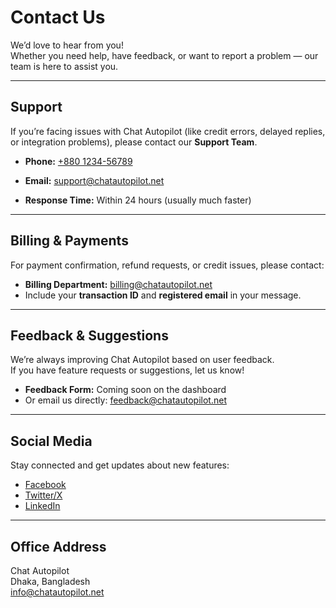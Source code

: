 
# Contact Us

We’d love to hear from you!  
Whether you need help, have feedback, or want to report a problem — our team is here to assist you.

---

## Support

If you’re facing issues with Chat Autopilot (like credit errors, delayed replies, or integration problems), please contact our **Support Team**.

- **Phone:** <a href="tel:+880123456789">+880 1234-56789</a>

- **Email:** support@chatautopilot.net  
- **Response Time:** Within 24 hours (usually much faster)

---

## Billing & Payments

For payment confirmation, refund requests, or credit issues, please contact:

- **Billing Department:** billing@chatautopilot.net  
- Include your **transaction ID** and **registered email** in your message.

---

## Feedback & Suggestions

We’re always improving Chat Autopilot based on user feedback.  
If you have feature requests or suggestions, let us know!

- **Feedback Form:** Coming soon on the dashboard  
- Or email us directly: feedback@chatautopilot.net

---

## Social Media

Stay connected and get updates about new features:

- [Facebook](https://facebook.com/chatautopilot)  
- [Twitter/X](https://x.com/chatautopilot)  
- [LinkedIn](https://linkedin.com/company/chatautopilot)

---

## Office Address

Chat Autopilot  
Dhaka, Bangladesh  
info@chatautopilot.net  
